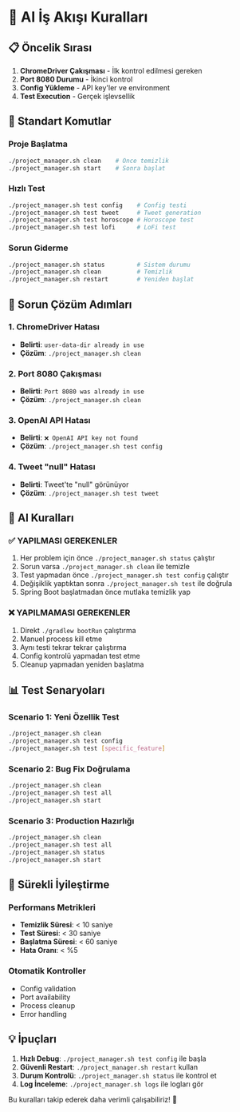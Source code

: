 # 🤖 AI İş Akışı Kuralları

## 📋 **Öncelik Sırası**
1. **ChromeDriver Çakışması** - İlk kontrol edilmesi gereken
2. **Port 8080 Durumu** - İkinci kontrol
3. **Config Yükleme** - API key'ler ve environment
4. **Test Execution** - Gerçek işlevsellik

## 🔧 **Standart Komutlar**

### Proje Başlatma
```bash
./project_manager.sh clean    # Önce temizlik
./project_manager.sh start    # Sonra başlat
```

### Hızlı Test
```bash
./project_manager.sh test config    # Config testi
./project_manager.sh test tweet     # Tweet generation
./project_manager.sh test horoscope # Horoscope test
./project_manager.sh test lofi      # LoFi test
```

### Sorun Giderme
```bash
./project_manager.sh status         # Sistem durumu
./project_manager.sh clean          # Temizlik
./project_manager.sh restart        # Yeniden başlat
```

## 🚨 **Sorun Çözüm Adımları**

### 1. ChromeDriver Hatası
- **Belirti**: `user-data-dir already in use`
- **Çözüm**: `./project_manager.sh clean`

### 2. Port 8080 Çakışması
- **Belirti**: `Port 8080 was already in use`
- **Çözüm**: `./project_manager.sh clean`

### 3. OpenAI API Hatası
- **Belirti**: `❌ OpenAI API key not found`
- **Çözüm**: `./project_manager.sh test config`

### 4. Tweet "null" Hatası
- **Belirti**: Tweet'te "null" görünüyor
- **Çözüm**: `./project_manager.sh test tweet`

## 🎯 **AI Kuralları**

### ✅ **YAPILMASI GEREKENLER**
1. Her problem için önce `./project_manager.sh status` çalıştır
2. Sorun varsa `./project_manager.sh clean` ile temizle
3. Test yapmadan önce `./project_manager.sh test config` çalıştır
4. Değişiklik yaptıktan sonra `./project_manager.sh test` ile doğrula
5. Spring Boot başlatmadan önce mutlaka temizlik yap

### ❌ **YAPILMAMASI GEREKENLER**
1. Direkt `./gradlew bootRun` çalıştırma
2. Manuel process kill etme
3. Aynı testi tekrar tekrar çalıştırma
4. Config kontrolü yapmadan test etme
5. Cleanup yapmadan yeniden başlatma

## 📊 **Test Senaryoları**

### Scenario 1: Yeni Özellik Test
```bash
./project_manager.sh clean
./project_manager.sh test config
./project_manager.sh test [specific_feature]
```

### Scenario 2: Bug Fix Doğrulama
```bash
./project_manager.sh clean
./project_manager.sh test all
./project_manager.sh start
```

### Scenario 3: Production Hazırlığı
```bash
./project_manager.sh clean
./project_manager.sh test all
./project_manager.sh status
./project_manager.sh start
```

## 🔄 **Sürekli İyileştirme**

### Performans Metrikleri
- **Temizlik Süresi**: < 10 saniye
- **Test Süresi**: < 30 saniye
- **Başlatma Süresi**: < 60 saniye
- **Hata Oranı**: < %5

### Otomatik Kontroller
- Config validation
- Port availability
- Process cleanup
- Error handling

## 💡 **İpuçları**

1. **Hızlı Debug**: `./project_manager.sh test config` ile başla
2. **Güvenli Restart**: `./project_manager.sh restart` kullan
3. **Durum Kontrolü**: `./project_manager.sh status` ile kontrol et
4. **Log İnceleme**: `./project_manager.sh logs` ile logları gör

Bu kuralları takip ederek daha verimli çalışabiliriz! 🚀 